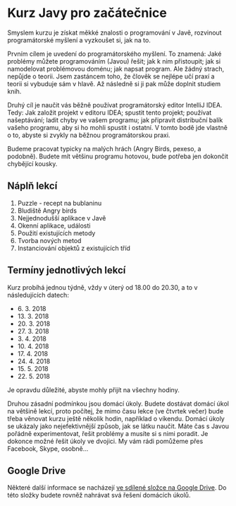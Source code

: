 Kurz Javy pro začátečnice
=========================

Smyslem kurzu je získat měkké znalosti o programování v Javě, rozvinout programátorské myšlení a vyzkoušet si, jak na
to.

Prvním cílem je uvedení do programátorského myšlení. To znamená: Jaké problémy můžete programováním (Javou) řešit; jak k
nim přistoupit; jak si namodelovat problémovou doménu; jak napsat program.  Ale žádný strach, nepůjde o teorii. Jsem
zastáncem toho, že člověk se nejlépe učí praxí a teorii si vybuduje sám v hlavě. Až následně si ji pak může doplnit
studiem knih.

Druhý cíl je naučit vás běžně používat programátorský editor IntelliJ IDEA. Tedy: Jak založit projekt v editoru IDEA;
spustit tento projekt; používat našeptávání; ladit chyby ve vašem programu; jak připravit distribuční balík vašeho
programu, aby si ho mohli spustit i ostatní. V tomto bodě jde vlastně o to, abyste si zvykly na běžnou programátorskou
praxi.

Budeme pracovat typicky na malých hrách (Angry Birds, pexeso, a podobně). Budete mít většinu programu hotovou, bude
potřeba jen dokončit chybějící kousky.

Náplň lekcí
-----------

1. Puzzle - recept na bublaninu
1. Bludiště Angry birds
1. Nejjednodušší aplikace v Javě
1. Okenní aplikace, události
1. Použití existujících metody
1. Tvorba nových metod
1. Instanciování objektů z existujících tříd

Termíny jednotlivých lekcí
--------------------------

Kurz probíhá jednou týdně, vždy v úterý od 18.00 do 20.30, a to v následujících datech:

* 6\. 3\. 2018
* 13\. 3\. 2018
* 20\. 3\. 2018
* 27\. 3\. 2018
* 3\. 4\. 2018
* 10\. 4\. 2018
* 17\. 4\. 2018
* 24\. 4\. 2018
* 15\. 5\. 2018
* 22\. 5\. 2018

Je opravdu důležité, abyste mohly přijít na všechny hodiny.

Druhou zásadní podmínkou jsou domácí úkoly. Budete dostávat domácí úkol na většině lekcí, proto počítej, že mimo času
lekce (ve čtvrtek večer) bude třeba věnovat kurzu ještě několik hodin, například o víkendu. Domácí úkoly se ukázaly jako
nejefektivnější způsob, jak se látku naučit. Máte čas s Javou pořádně experimentovat, řešit problémy a musíte si s nimi
poradit. Je dokonce možné řešit úkoly ve dvojici. My vám rádi pomůžeme přes Facebook, Skype, osobně...

Google Drive
------------

Některé další informace se nacházejí [ve sdílené složce na Google
Drive](https://drive.google.com/drive/folders/1xyZ5XgiMXZw1ogwpyeeSBoVNcL1fcvJl). Do této složky budete rovněž nahrávat
svá řešení domácích úkolů.

